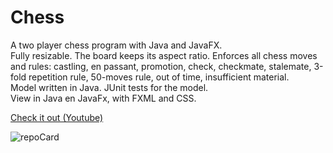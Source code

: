 # Chess
A two player chess program with Java and JavaFX.  
Fully resizable. The board keeps its aspect ratio.
Enforces all chess moves and rules: castling, en passant, promotion, check, checkmate,
stalemate, 3-fold repetition rule, 50-moves rule, out of time, insufficient material.  
Model written in Java. JUnit tests for the model.  
View in Java en JavaFx, with FXML and CSS.  

[Check it out (Youtube)](https://youtu.be/4ueerDilA-E)

![repoCard](https://user-images.githubusercontent.com/87835378/127415438-35e1297c-6e95-4762-99e8-ddc6db12d4c2.png)

